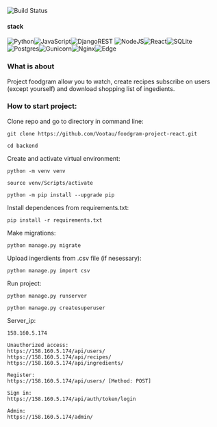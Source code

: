 ![Build Status](https://github.com/Vootau/foodgram-project-react/actions/workflows/main.yml/badge.svg)


#### stack
![Python](https://img.shields.io/badge/python-3670A0?style=for-the-badge&logo=python&logoColor=ffdd54)![JavaScript](https://img.shields.io/badge/javascript-%23323330.svg?style=for-the-badge&logo=javascript&logoColor=%23F7DF1E)![DjangoREST](https://img.shields.io/badge/DJANGO-REST-ff1709?style=for-the-badge&logo=django&logoColor=white&color=ff1709&labelColor=gray) ![NodeJS](https://img.shields.io/badge/node.js-6DA55F?style=for-the-badge&logo=node.js&logoColor=white)![React](https://img.shields.io/badge/react-%2320232a.svg?style=for-the-badge&logo=react&logoColor=%2361DAFB)![SQLite](https://img.shields.io/badge/sqlite-%2307405e.svg?style=for-the-badge&logo=sqlite&logoColor=white)![Postgres](https://img.shields.io/badge/postgres-%23316192.svg?style=for-the-badge&logo=postgresql&logoColor=white)![Gunicorn](https://img.shields.io/badge/gunicorn-%298729.svg?style=for-the-badge&logo=gunicorn&logoColor=white)![Nginx](https://img.shields.io/badge/nginx-%23009639.svg?style=for-the-badge&logo=nginx&logoColor=white)![Edge](https://img.shields.io/badge/Edge-0078D7?style=for-the-badge&logo=Microsoft-edge&logoColor=white)

### What is about

Project foodgram allow you to watch, create recipes
subscribe on users (except yourself)
and download shopping list of ingedients.

### How to start project:

Clone repo and go to directory in command line:

```
git clone https://github.com/Vootau/foodgram-project-react.git
```

```
cd backend
```

Create and activate virtual environment:

```
python -m venv venv
```

```
source venv/Scripts/activate
```

```
python -m pip install --upgrade pip
```

Install dependences from requirements.txt:

```
pip install -r requirements.txt
```

Make migrations:

```
python manage.py migrate
```

Upload ingerdients from .csv file (if nesessary):

```
python manage.py import csv
```

Run project:

```
python manage.py runserver

python manage.py createsuperuser
```
Server_ip:

```
158.160.5.174

Unauthorized access:
https://158.160.5.174/api/users/
https://158.160.5.174/api/recipes/
https://158.160.5.174/api/ingredients/

Register:
https://158.160.5.174/api/users/ [Method: POST]

Sign in:
https://158.160.5.174/api/auth/token/login

Admin:
https://158.160.5.174/admin/
